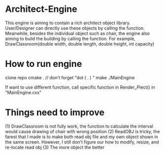 # Architect-Engine
This engine is aiming to contain a rich architect object library. User/Designer can directly use these objects by calling the function. Meanwhile, besides the individual object such as chair, the engine also aiming to build the building by calling the function. For example, DrawClassroom(double width, double length, double height, int capacity)


# How to run engine
clone repo
cmake .    // don't forget "dot ( . ) "
make 
./MainEngine

If want to use different function, call specific function in Render_Piect() in "MainEngine.cxx"

# Things need to improve
(1) DrawClassroom is not fully work, the function to calculate the interval would cause drawing of chair with wrong position
(2) ReadOBJ is tricky, the farest that I made is to make both read obj file and my own object shown in the same screen. However, I still don't figure our how to modify, resize, and re-locate read obj
(3) The more object the better
